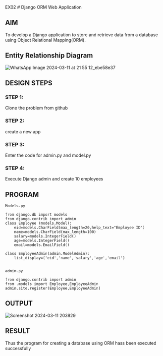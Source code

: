EX02 # Django ORM Web Application

## AIM
To develop a Django application to store and retrieve data from a database using Object Relational Mapping(ORM).

## Entity Relationship Diagram

![WhatsApp Image 2024-03-11 at 21 55 12_ebe58e37](https://github.com/HARISHA2006/harisha/assets/148843830/637994f7-014b-4def-9fb6-29cda7f1bf04)



## DESIGN STEPS

### STEP 1:
Clone the problem from github

### STEP 2:
create a new app

### STEP 3:
Enter the code for admin.py and model.py

### STEP 4:
Execute Django admin and create 10 employees

## PROGRAM

```
Models.py

from django.db import models
from django.contrib import admin
class Employee (models.Model):
    eid=models.CharField(max_length=20,help_text="Employee ID")
    name=models.CharField(max_length=100)
    salary=models.IntegerField()
    age=models.IntegerField()
    email=models.EmailField()
 
class EmployeeAdmin(admin.ModelAdmin):
    list_display=('eid','name','salary','age','email')
```
```

admin.py

from django.contrib import admin
from .models import Employee,EmployeeAdmin
admin.site.register(Employee,EmployeeAdmin)

```

## OUTPUT
![Screenshot 2024-03-11 203829](https://github.com/HARISHA2006/harisha/assets/148843830/0d01c72d-3cbe-4574-955e-3c58c2e41c8c)

## RESULT

Thus the program for creating a database using ORM hass been executed successfully
